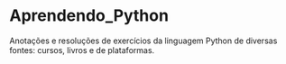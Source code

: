# Aprendendo_Python
Anotações e resoluções de exercícios da linguagem Python de diversas fontes: cursos, livros e de plataformas.

